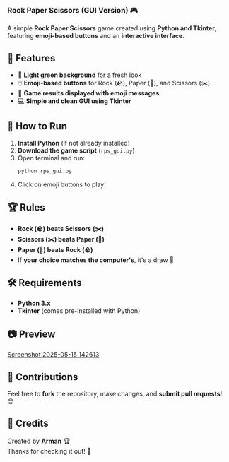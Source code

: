 ### Rock Paper Scissors (GUI Version) 🎮
A simple **Rock Paper Scissors** game created using **Python and Tkinter**, featuring **emoji-based buttons** and an **interactive interface**.

## 📝 Features
- 🎨 **Light green background** for a fresh look  
- 🖱️ **Emoji-based buttons** for Rock (🪨), Paper (📄), and Scissors (✂️)  
- 📢 **Game results displayed with emoji messages**  
- 💻 **Simple and clean GUI using Tkinter**  

## 🚀 How to Run
1. **Install Python** (if not already installed)  
2. **Download the game script** (`rps_gui.py`)  
3. Open terminal and run:
   ```bash
   python rps_gui.py
   ```
4. Click on emoji buttons to play!  

## 🏆 Rules
- **Rock (🪨) beats Scissors (✂️)**  
- **Scissors (✂️) beats Paper (📄)**  
- **Paper (📄) beats Rock (🪨)**  
- If **your choice matches the computer's**, it's a draw 🤝  

## 🛠️ Requirements
- **Python 3.x**  
- **Tkinter** (comes pre-installed with Python)  

## 📷 Preview
[Screenshot 2025-05-15 142613](https://github.com/user-attachments/assets/5279a8a1-0022-47a9-bdc9-08cb66e65912)

## 🤝 Contributions
Feel free to **fork** the repository, make changes, and **submit pull requests**! 😊  

## 🏅 Credits
Created by **Arman** 🏆  
Thanks for checking it out! 🚀  
 
